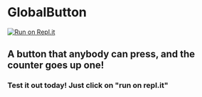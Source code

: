 # GlobalButton
[![Run on Repl.it](https://repl.it/badge/github/NoeL64/GlobalButton)](https://repl.it/github/NoeL64/GlobalButton)
## A button that anybody can press, and the counter goes up one!
### Test it out today! Just click on "run on repl.it"